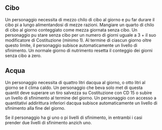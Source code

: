 ## Cibo

Un personaggio necessita di mezzo chilo di cibo al giorno e pu far durare il cibo pi a lungo alimentandosi di mezze
razioni. Mangiare un quarto di chilo di cibo al giorno  conteggiato come mezza giornata senza cibo. Un personaggio pu
stare senza cibo per un numero di giorni uguale a 3 + il suo modificatore di Costituzione (minimo 1). Al termine di
ciascun giorno oltre questo limite, il personaggio subisce automaticamente un livello di sfinimento.
Un normale giorno di nutrimento resetta il conteggio dei giorni senza cibo a zero.

## Acqua

Un personaggio necessita di quattro litri dacqua al giorno, o otto litri al giorno se il clima  caldo. Un personaggio
che beva solo met di questa quantit deve superare un tiro salvezza su Costituzione con CD 15 o subire un livello di
sfinimento al termine del giorno. Un personaggio con accesso a quantitativi addirittura inferiori dacqua subisce
automaticamente un livello di sfinimento alla fine del giorno.

Se il personaggio ha gi uno o pi livelli di sfinimento, in entrambi i casi prender due livelli di sfinimento anzich
uno.

